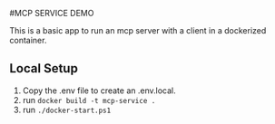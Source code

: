 #MCP SERVICE DEMO

This is a basic app to run an mcp server with a client in a dockerized container.

## Local Setup

1. Copy the .env file to create an .env.local.
2. run `docker build -t mcp-service .`
3. run `./docker-start.ps1`